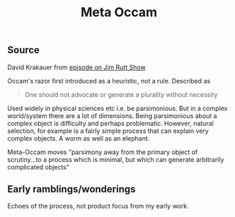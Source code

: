 ﻿---
title: Meta Occam
---
## Source 

David Krakauer from [episode on Jim Rutt Show](https://jimruttshow.blubrry.net/the-jim-rutt-show-transcripts/transcript-of-ep-192-david-krakauer-on-science-complexity-and-ai/)

Occam's razor first introduced as a heuristic, not a rule. Described as 

> One should not advocate or generate a plurality without necessity

Used widely in physical sciences etc i.e. be parsimonious. But in a complex world/system there are a lot of dimensions. Being parsimonious about a complex object is difficulty and perhaps problematic. However, natural selection, for example is a fairly simple process that can explain very complex objects. A worm as well as an elephant.

Meta-Occam moves "parsimony away from the primary object of scrutiny...to a process which is minimal, but which can generate arbitrarily complicated objects"

## Early ramblings/wonderings

Echoes of the process, not product focus from my early work.